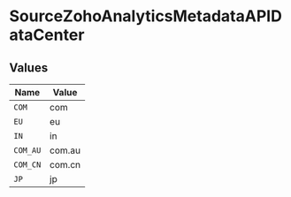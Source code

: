 # SourceZohoAnalyticsMetadataAPIDataCenter


## Values

| Name     | Value    |
| -------- | -------- |
| `COM`    | com      |
| `EU`     | eu       |
| `IN`     | in       |
| `COM_AU` | com.au   |
| `COM_CN` | com.cn   |
| `JP`     | jp       |